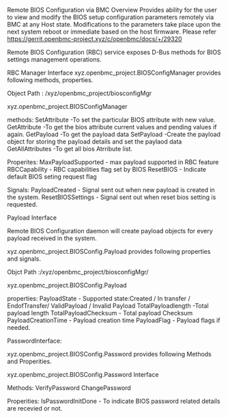 Remote BIOS Configuration via BMC
Overview
Provides ability for the user to view and modify the
BIOS setup configuration parameters remotely via BMC at any Host state.
Modifications to the parameters take place upon the next system reboot or
immediate based on the host firmware.
Please refer https://gerrit.openbmc-project.xyz/c/openbmc/docs/+/29320

Remote BIOS Configuration (RBC) service exposes D-Bus methods for
BIOS settings management operations.

RBC Manager Interface
xyz.openbmc_project.BIOSConfigManager provides following methods, properties.

Object Path : /xyz/openbmc_project/biosconfigMgr

xyz.openbmc_project.BIOSConfigManager

methods:
SetAttribute -To set the particular BIOS attribute  with new value.
GetAttribute -To get the bios attribute current values and pending values if again.
GetPayload -To get the  payload data
SetPayload -Create the payload object for storing the payload details and set the paylaod data
GetAllAttributes -To get all bios Atrribute list.

Properites:
MaxPayloadSupported - max payload supported in RBC feature
RBCCapability - RBC capabilities flag set by BIOS
ResetBIOS - Indicate default BIOS seting request flag

Signals:
PayloadCreated - Signal sent out when new payload is created in the system.
ResetBIOSSettings - Signal sent out when reset bios setting is requested.

Payload Interface

Remote BIOS Configuration daemon will create payload objects for every payload
received in the system.

xyz.openbmc_project.BIOSConfig.Payload provides following properties and signals.

Objct Path :/xyz/openbmc_project/biosconfigMgr/<PayloadType>

xyz.openbmc_project.BIOSConfig.Payload

properties:
PayloadState - Supported state:Created / In transfer / EndofTransfer/ ValidPayload / Invalid Payload
TotalPayloadlength -Total payload length
TotalPayloadChecksum - Total payload Checksum
PayloadCreationTime - Payload creation time
PayloadFlag - Payload flags if needed.

PasswordInterface:

xyz.openbmc_project.BIOSConfig.Password provides following Methods and Properities.

xyz.openbmc_project.BIOSConfig.Password Interface

Methods:
VerifyPassword
ChangePassword

Properities:
IsPasswordInitDone - To indicate BIOS password related details are recevied or not.


